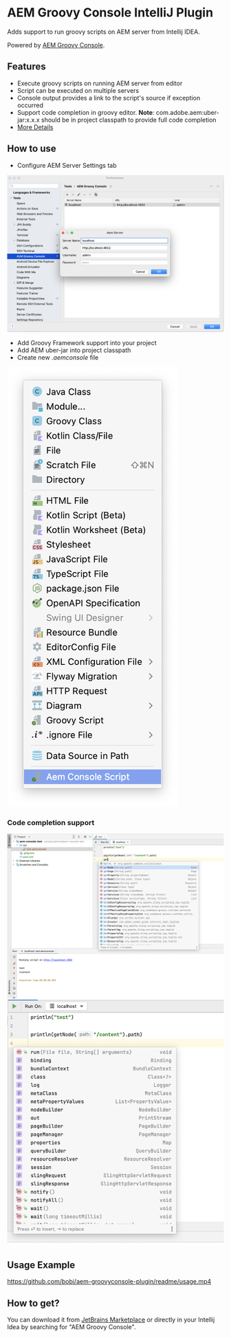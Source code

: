 # AEM Groovy Console IntelliJ Plugin
<!-- Plugin description -->
Adds support to run groovy scripts on AEM server from Intellij IDEA.

Powered by [AEM Groovy Console](https://github.com/OlsonDigital/aem-groovy-console).

## Features

- Execute groovy scripts on running AEM server from editor
- Script can be executed on multiple servers
- Console output provides a link to the script's source if exception occurred
- Support code completion in groovy editor. **Note**: com.adobe.aem:uber-jar:x.x.x should be in project classpath to provide full code completion
- [More Details](https://github.com/bobi/aem-groovyconsole-plugin)
<!-- Plugin description end -->

## How to use
* Configure AEM Server Settings tab

![Screenshot Settings](readme/settings.png)
       
* Add Groovy Framework support into your project
* Add AEM uber-jar into project classpath
* Create new *.aemconsole* file

![Screenshot](readme/new-file.png)

### Code completion support

![Screenshot](readme/code-completion.png)
![Screenshot](readme/code-completion-1.png)
            
## Usage Example
https://github.com/bobi/aem-groovyconsole-plugin/readme/usage.mp4

## How to get?

You can download it from [JetBrains Marketplace](https://plugins.jetbrains.com/plugin/19633-aem-groovy-console) or directly in
your Intellij Idea by searching for "AEM Groovy Console".
